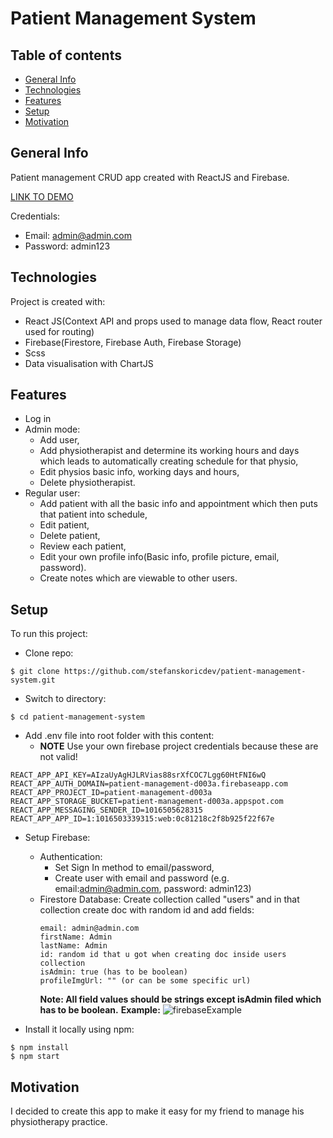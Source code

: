 # Patient Management System

## Table of contents

- [General Info](#general-info)
- [Technologies](#technologies)
- [Features](#features)
- [Setup](#setup)
- [Motivation](#motivation)

## General Info

Patient management CRUD app created with ReactJS and Firebase.

[LINK TO DEMO](https://dmf-patient-management-d003a.web.app)

Credentials:

- Email: admin@admin.com
- Password: admin123

## Technologies

Project is created with:

- React JS(Context API and props used to manage data flow, React router used for routing)
- Firebase(Firestore, Firebase Auth, Firebase Storage)
- Scss
- Data visualisation with ChartJS

## Features

- Log in
- Admin mode:
  - Add user,
  - Add physiotherapist and determine its working hours and days which leads to automatically creating schedule for that physio,
  - Edit physios basic info, working days and hours,
  - Delete physiotherapist.
- Regular user:
  - Add patient with all the basic info and appointment which then puts that patient into schedule,
  - Edit patient,
  - Delete patient,
  - Review each patient,
  - Edit your own profile info(Basic info, profile picture, email, password).
  - Create notes which are viewable to other users.

## Setup

To run this project:

- Clone repo:

```
$ git clone https://github.com/stefanskoricdev/patient-management-system.git
```

- Switch to directory:

```
$ cd patient-management-system
```

- Add .env file into root folder with this content:
  - **NOTE** Use your own firebase project credentials because these are not valid!

```
REACT_APP_API_KEY=AIzaUyAgHJLRVias88srXfCOC7Lgg60HtFNI6wQ
REACT_APP_AUTH_DOMAIN=patient-management-d003a.firebaseapp.com
REACT_APP_PROJECT_ID=patient-management-d003a
REACT_APP_STORAGE_BUCKET=patient-management-d003a.appspot.com
REACT_APP_MESSAGING_SENDER_ID=1016505628315
REACT_APP_APP_ID=1:1016503339315:web:0c81218c2f8b925f22f67e
```

- Setup Firebase:

  - Authentication:
    - Set Sign In method to email/password,
    - Create user with email and password (e.g. email:admin@admin.com, password: admin123)
  - Firestore Database: Create collection called "users" and in that collection create doc with random id and add fields:
    ```
    email: admin@admin.com
    firstName: Admin
    lastName: Admin
    id: random id that u got when creating doc inside users collection
    isAdmin: true (has to be boolean)
    profileImgUrl: "" (or can be some specific url)
    ```
    **Note: All field values should be strings except isAdmin filed which has to be boolean.**
    **Example:** ![firebaseExample](https://user-images.githubusercontent.com/68769671/146423503-5daa46c2-1bdd-4930-8756-7870d23d0f54.jpg)

- Install it locally using npm:

```
$ npm install
$ npm start
```

## Motivation

I decided to create this app to make it easy for my friend to manage his physiotherapy practice.
